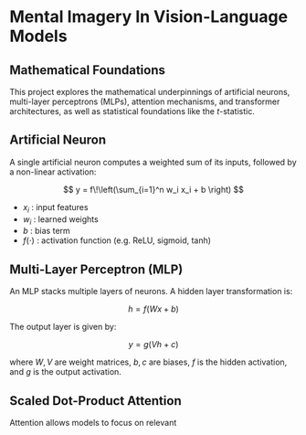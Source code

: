 # Mental Imagery In Vision-Language Models

## Mathematical Foundations

This project explores the mathematical underpinnings of artificial neurons, multi-layer perceptrons (MLPs), attention mechanisms, and transformer architectures, as well as statistical foundations like the $t$-statistic.

## Artificial Neuron

A single artificial neuron computes a weighted sum of its inputs, followed by a non-linear activation:

$$
y = f\!\left(\sum_{i=1}^n w_i x_i + b \right)
$$

- $x_i$ : input features  
- $w_i$ : learned weights  
- $b$ : bias term  
- $f(\cdot)$ : activation function (e.g. ReLU, sigmoid, tanh)

## Multi-Layer Perceptron (MLP)

An MLP stacks multiple layers of neurons. A hidden layer transformation is:

$$
h = f(Wx + b)
$$

The output layer is given by:

$$
y = g(Vh + c)
$$

where $W, V$ are weight matrices, $b, c$ are biases, $f$ is the hidden activation, and $g$ is the output activation.

## Scaled Dot-Product Attention

Attention allows models to focus on relevant
